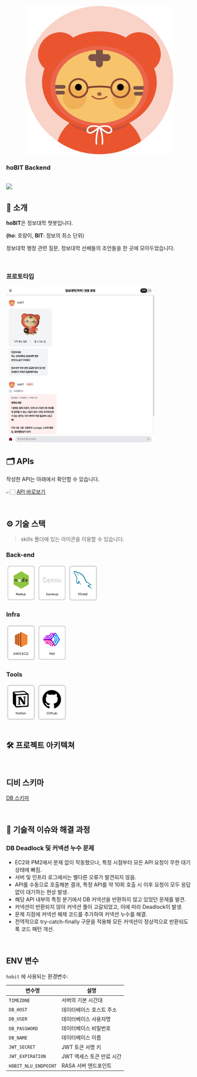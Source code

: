<div align="center">

<img src="./images/profile.png" width="400"/>

</div>

### hoBIT Backend

<br/> [<img src="https://img.shields.io/badge/프로젝트 기간-2024.09.15~2025.03.16-green?style=flat&logo=&logoColor=white" />]()

</div>

## 📝 소개

**hoBIT**은 정보대학 챗봇입니다.

**(ho**: 호랑이, **BIT**: 정보의 최소 단위)

정보대학 행정 관련 질문, 정보대학 선배들의 조언들을 한 곳에 모아두었습니다.

<br />

### 프로토타입

<img src="./images/hobit-mainpage.png" width="400"/>

<br />

## 🗂️ APIs

작성한 API는 아래에서 확인할 수 있습니다.

👉🏻 [API 바로보기](https://magnificent-screw-658.notion.site/19ed8b1360b881f79b3ed11f1b8d4cf4)

<br />

## ⚙ 기술 스택

> skills 폴더에 있는 아이콘을 이용할 수 있습니다.

### Back-end

<div>
<img src="./images/NodeJS.png" width="80"/>
<img src="./images/ExpressJS.png" width="80"/>
<img src="./images/Mysql.png" width="80"/>
</div>

### Infra

<div>
<img src="./images/AWSEC2.png" width="80"/>
<img src="./images/PM2.png" width="80"/>
</div>

### Tools

<div>
<img src="./images/Notion.png" width="80"/>
<img src="./images/Github.png" width="80"/>
</div>

<br />

## 🛠️ 프로젝트 아키텍쳐

<br />

## 디비 스키마

[DB 스키마](https://magnificent-screw-658.notion.site/DB-1b8d8b1360b880d29577f87ad0ef37eb)

<br />

## 🤔 기술적 이슈와 해결 과정

### DB Deadlock 및 커넥션 누수 문제

- EC2와 PM2에서 문제 없이 작동했으나, 특정 시점부터 모든 API 요청이 무한 대기 상태에 빠짐.
- 서버 및 인프라 로그에서는 별다른 오류가 발견되지 않음.
- API를 수동으로 호출해본 결과, 특정 API를 약 10회 호출 시 이후 요청이 모두 응답 없이 대기하는 현상 발생.
- 해당 API 내부의 특정 분기에서 DB 커넥션을 반환하지 않고 있었던 문제를 발견.
- 커넥션이 반환되지 않아 커넥션 풀이 고갈되었고, 이에 따라 Deadlock이 발생.
- 문제 지점에 커넥션 해제 코드를 추가하여 커넥션 누수를 해결.
- 전역적으로 try-catch-finally 구문을 적용해 모든 커넥션이 정상적으로 반환되도록 코드 패턴 개선.

<br />

## ENV 변수

`hobit` 에 사용되는 환경변수:

| 변수명               | 설명                      |
| -------------------- | ------------------------- |
| `TIMEZONE`           | 서버의 기본 시간대        |
| `DB_HOST`            | 데이터베이스 호스트 주소  |
| `DB_USER`            | 데이터베이스 사용자명     |
| `DB_PASSWORD`        | 데이터베이스 비밀번호     |
| `DB_NAME`            | 데이터베이스 이름         |
| `JWT_SECRET`         | JWT 토큰 서명 키          |
| `JWT_EXPIRATION`     | JWT 액세스 토큰 만료 시간 |
| `HOBIT_NLU_ENDPOINT` | RASA 서버 엔드포인트      |

